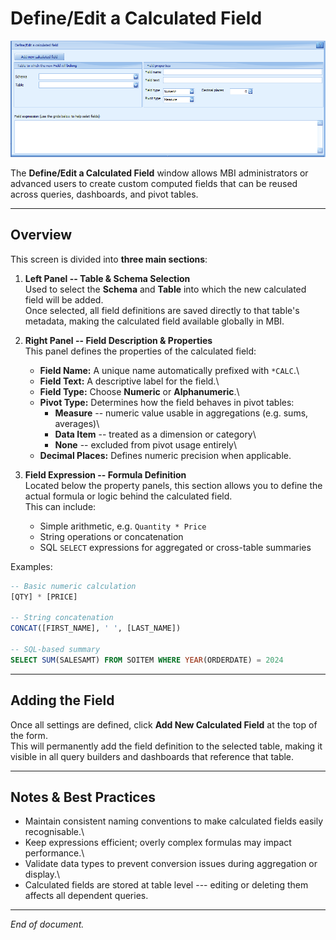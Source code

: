 # Define/Edit a Calculated Field

![Calculated Field Screen](Images/CalculatedField.png)

The **Define/Edit a Calculated Field** window allows MBI administrators
or advanced users to create custom computed fields that can be reused
across queries, dashboards, and pivot tables.

------------------------------------------------------------------------

## Overview

This screen is divided into **three main sections**:

1.  **Left Panel -- Table & Schema Selection**\
    Used to select the **Schema** and **Table** into which the new
    calculated field will be added.\
    Once selected, all field definitions are saved directly to that
    table's metadata, making the calculated field available globally in
    MBI.

2.  **Right Panel -- Field Description & Properties**\
    This panel defines the properties of the calculated field:

    -   **Field Name:** A unique name automatically prefixed with
        `*CALC`.\
    -   **Field Text:** A descriptive label for the field.\
    -   **Field Type:** Choose **Numeric** or **Alphanumeric**.\
    -   **Pivot Type:** Determines how the field behaves in pivot
        tables:
        -   **Measure** -- numeric value usable in aggregations
            (e.g. sums, averages)\
        -   **Data Item** -- treated as a dimension or category\
        -   **None** -- excluded from pivot usage entirely\
    -   **Decimal Places:** Defines numeric precision when applicable.

3.  **Field Expression -- Formula Definition**\
    Located below the property panels, this section allows you to define
    the actual formula or logic behind the calculated field.\
    This can include:

    -   Simple arithmetic, e.g. `Quantity * Price`
    -   String operations or concatenation
    -   SQL `SELECT` expressions for aggregated or cross-table summaries

Examples:

``` sql
-- Basic numeric calculation
[QTY] * [PRICE]

-- String concatenation
CONCAT([FIRST_NAME], ' ', [LAST_NAME])

-- SQL-based summary
SELECT SUM(SALESAMT) FROM SOITEM WHERE YEAR(ORDERDATE) = 2024
```

------------------------------------------------------------------------

## Adding the Field

Once all settings are defined, click **Add New Calculated Field** at the
top of the form.\
This will permanently add the field definition to the selected table,
making it visible in all query builders and dashboards that reference
that table.

------------------------------------------------------------------------

## Notes & Best Practices

-   Maintain consistent naming conventions to make calculated fields
    easily recognisable.\
-   Keep expressions efficient; overly complex formulas may impact
    performance.\
-   Validate data types to prevent conversion issues during aggregation
    or display.\
-   Calculated fields are stored at table level --- editing or deleting
    them affects all dependent queries.

------------------------------------------------------------------------

*End of document.*
